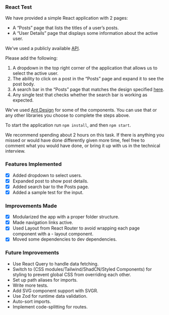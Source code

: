### React Test

We have provided a simple React application with 2 pages:

<ul>
<li>A “Posts” page that lists the titles of a user’s posts.</li>
<li>A “User Details” page that displays some information about the active user.</li>
</ul>

We’ve used a publicly available [API](https://jsonplaceholder.typicode.com/).

Please add the following:

1. A dropdown in the top right corner of the application that allows us to select the active user.</li>
2. The ability to click on a post in the “Posts” page and expand it to see the post body.</li>
3. A search bar in the “Posts” page that matches the design specified [here](https://www.figma.com/design/4Lhm0Oj7EXsKzXvp7OIDEB/search-bar?node-id=0-1&t=GjAOQlc4I8XLUAQf-1).</li>
4. Any single test that checks whether the search bar is working as expected.</li>

We've used [Ant Design](https://ant.design/) for some of the components. You can use that or any other libraries you choose to complete the steps above.

To start the application run <code>npm install</code>, and then <code>npm start</code>.

We recommend spending about 2 hours on this task. If there is anything you missed or would have done differently given more time, feel free to comment what you would have done, or bring it up with us in the technical interview.

### Features Implemented

- [x] Added dropdown to select users.
- [x] Expanded post to show post details.
- [x] Added search bar to the Posts page.
- [x] Added a sample test for the input.

### Improvements Made

- [x] Modularized the app with a proper folder structure.
- [x] Made navigation links active.
- [x] Used Layout from React Router to avoid wrapping each page component with a - layout component.
- [x] Moved some dependencies to dev dependencies.

### Future Improvements

- Use React Query to handle data fetching.
- Switch to (CSS modules/Tailwind/ShadCN/Styled Components) for styling to prevent global CSS from overriding each other.
- Set up path aliases for imports.
- Write more tests.
- Add SVG component support with SVGR.
- Use Zod for runtime data validation.
- Auto-sort imports.
- Implement code-splitting for routes.
